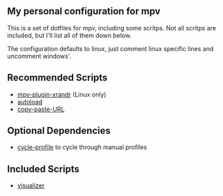My personal configuration for mpv
--------------------
This is a set of dotfiles for mpv, including some scritps. Not all scritps are included, but I'll list all of them down below.

The configuration defaults to linux, just comment linux specific lines and uncomment windows'.

Recommended Scripts
--------------------
- [mpv-plugin-xrandr](https://gitlab.com/lvml/mpv-plugin-xrandr) (Linux only)
- [autoload](https://github.com/LightArrowsEXE/dotfiles/blob/master/mpv/.config/mpv/scripts/autoload.lua)
- [copy-paste-URL](https://github.com/elhirchek/copy-paste-url)

Optional Dependencies
--------------------
- [cycle-profile](https://github.com/LightArrowsEXE/dotfiles/blob/master/mpv/.config/mpv/scripts/cycle-profile.lua) to cycle through manual profiles

Included Scripts
--------------------
- [visualizer](https://github.com/DonCanjas/mpv-visualizer)

